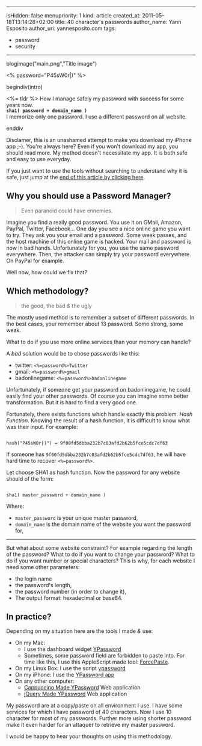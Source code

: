 -----
isHidden:       false
menupriority:   1
kind:           article
created_at:     2011-05-18T13:14:28+02:00
title: 40 character's passwords
author_name: Yann Esposito
author_uri: yannesposito.com
tags:
  - password
  - security
-----
blogimage("main.png","Title image")

<% password="P45sW0r|)" %>

begindiv(intro)

<%= tldr %> How I manage safely my password with success for some years now.  
**`sha1( password + domain_name )`**  
I memorize only one password.
I use a different password on all website.


enddiv

Disclamer, this is an unashamed attempt to make you download my iPhone app ;-). 
You're always here?
Even if you won't download my app, you should read more.
My method doesn't necessitate my app.
It is both safe and easy to use everyday.


If you just want to _use_ the tools without searching to understand why it is safe, just jump at the [end of this article by clicking here](#in-practice).


## Why you should use a Password Manager?

> Even paranoid could have ennemies.

Imagine you find a really good password. You use it on GMail, Amazon, PayPal, Twitter, Facebook...
One day you see a nice online game you want to try. 
They ask you your email and a password.
Some week passes, and the host machine of this online game is hacked.
Your mail and password is now in bad hands.
Unfortunately for you, you use the same password everywhere. 
Then, the attacker can simply try your password everywhere. 
On PayPal for example.


Well now, how could we fix that?

## Which methodology?

> the good, the bad _&_ the ugly

The mostly used method is to remember a subset of different passwords.
In the best cases, your remember about 13 password.
Some strong, some weak.


What to do if you use more online services 
than your memory can handle?


A _bad_ solution would be to
chose passwords like this:


- twitter: `<%=password%>Twitter`
- gmail: `<%=password%>gmail`
- badonlinegame: `<%=password%>badonlinegame`


Unfortunately, if someone get your password on 
badonlinegame, he could easily find your other passwords.
Of course you can imagine some better transformation. But it is hard to find a very good one.


Fortunately, there exists functions which handle exactly this problem. 
_Hash Function_.
Knowing the result of a hash function, it is difficult to know what was their input.
For example:


<code class="zsh">
hash("P45sW0r|)") = 9f00fd5dbba232b7c03afd2b62b5fce5cdc7df63
</code>

If someone has `9f00fd5dbba232b7c03afd2b62b5fce5cdc7df63`,
he will have hard time to recover `<%=password%>`.


Let choose SHA1 as hash function. 
Now the password for any website should 
of the form:


<code lang="zsh">
sha1( master_password + domain_name )
</code>

Where:

- `master_password` is your unique master password,
- `domain_name` is the domain name of the website you want the password for,


---

But what about some website constraint?
For example regarding the length of the password?
What to do if you want to change your password?
What to do if you want number or special characters?
This is why, for each website I need some other parameters:


- the login name
- the password's length,
- the password number (in order to change it),
- The output format: hexadecimal or base64.


## In practice?

Depending on my situation here are the tools I made _&_ use:

- On my Mac: 
  - I use the dashboard widget [YPassword](http://yannesposito.com/Scratch/files/YPassword-1.6.zip)
  - Sometimes, some password field are forbidden to paste into. For time like this, I use this AppleScript made tool: [ForcePaste](http://yannesposito.com/Scratch/files/forcePaste.app.zip). 
- On my Linux Box: I use the script [ypassword](http://github.com/yogsototh/getpass)
- On my iPhone: I use the [YPassword app](http://itunes.apple.com/WebObjects/MZStore.woa/wa/viewSoftware?id=436268354&mt=8)
- On any other computer:
  - [Cappuccino Made YPassword](http://yannesposito.com/Scratch/en/softwares/ypassword/web/) Web application
  - [jQuery Made YPassword](http://yannesposito.com/Scratch/en/softwares/ypassword/iphoneweb/) Web application


My password are at a copy/paste on all environment I use. I have some services for which I have password of 40 characters. 
Now I use 10 character for most of my passwords.
Further more using shorter password make it even harder for an attaquer to retrieve my master password.


I would be happy to hear your thoughts on using this methodology.
